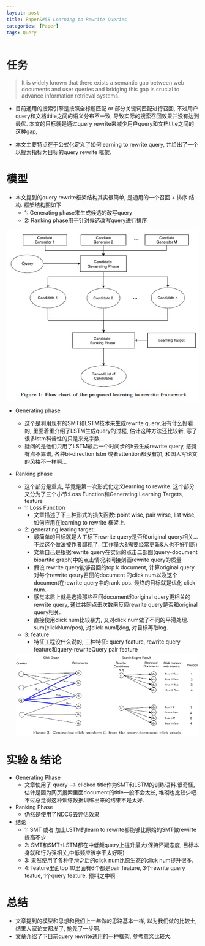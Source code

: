 ```yaml
---
layout: post
title: Paper&#58 Learning to Rewrite Queries
categories: [Paper]
tags: Query
---
```



# 任务

>It is widely known that there exists a semantic gap between web documents and user queries and bridging this gap is crucial to advance information retrieval systems. 

* 目前通用的搜索引擎是按照全标题匹配 or 部分关键词匹配进行召回, 不过用户query和文档titile之间的语义分布不一致, 导致实际的搜索召回效果并没有达到最优. 本文的目标就是通过query rewrite来减少用户query和文档title之间的这种gap,

* 本文主要特点在于公式化定义了如何learning to rewrite query, 并给出了一个以搜索指标为目标的query rewrite 框架. 

# 模型

* 本文提到的query rewrite框架结构其实很简单, 是通用的一个召回 + 排序 结构. 框架结构图如下
    - 1: Generating phase来生成候选的改写query
    - 2: Ranking phase用于针对候选改写query进行排序

<img src="../../images/learning_to_rewrite.JPG"/>

* Generating phase
    - 这个是利用现有的SMT和LSTM技术来生成rewrite query,没有什么好看的, 里面着重介绍了LSTM生成query的过程, 估计这种方法还比较新, 写了很多lstm科普性的只是来充字数...
    - 疑问的是他们只用了LSTM最后一个时间步的h去生成rewrite query, 感觉有点不靠谱, 各种bi-direction lstm 或者attention都没有加, 和国人写论文的风格不一样啊...
 
* Ranking phase
    - 这个部分是重点, 毕竟是第一次形式化定义learning to rewrite. 这个部分又分为了三个小节:Loss Function和Generating Learning Targets, feature
    - 1: Loss Function
        + 文章描述了下三种形式的损失函数: point wise, pair wirse, list wise, 如何应用在learning to rewrite 框架上.
    - 2: generating learing target: 
        + 最简单的目标就是人工标下rewrite query是否和original query相关...不过这个做法被作者鄙视了. (工作量大&需要经常更新&人也不好判断)
        + 文章自己是根据rewrite query在实际的点击二部图(query-document bipartite graph)中的点击情况来间接刻画rewrite query的质量
        + 假设 rewrite query能够召回的top k document, 计算original query对每个rewrite qeury召回的document 的click num以及这个document在rewrite query中的rank pos. 最终的目标就是优化 click num. 
        + 感觉本质上就是选择那些召回document和original query更相关的rewrite query, 通过共同点击次数来反应rewrite query是否和original query相关.
        + 直接使用click num比较暴力, 又对click num做了不同的平滑处理. sum(clickNum/pos), 对click num取log, 对目标再取log.
    - 3: feature
        + 特征工程没什么说的, 三种特征: query feature, rewrite query feature和query-rewriteQuery pair feature
        
    <img src="../../images/learning_to_rewrite2.JPG"/>


# 实验 & 结论   

* Generating Phase
    - 文章使用了 query --> clicked title作为SMT和LSTM的训练语料.很奇怪, 估计是因为网页搜索里面document的title一般不会太长, 堆砌也比较少吧. 不过总觉得这种训练数据训练出来的结果不是太好.
*  Ranking Phase
    -  仍然是使用了NDCG去评估效果
*  结论
    -  1: SMT 或者 加上LSTM的learn to rewrite都能够比原始的SMT做rewirte提高不少.
    -  2: SMT和SMT+LSTM都在中低频query上提升最大(保持怀疑态度, 目标本身就和行为强相关,中低频应该学不太好啊)
    -  3: 果然使用了各种平滑之后的click num比原生态的click num提升很多.
    -  4: feature里面top 10里面有6个都是pair feature, 3个rewrite query featue, 1个query feature. 预料之中啊


# 总结

* 文章提到的模型和思想和我们上一年做的思路基本一样, 以为我们做的比较土, 结果人家论文都发了, 抢先了一步啊. 
* 文章介绍了下目前query rewrite通用的一种框架, 参考意义比较大.
